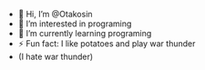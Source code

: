 - 👋 Hi, I’m @Otakosin
- 👀 I’m interested in programing
- 🌱 I’m currently learning programing
- ⚡ Fun fact: I like potatoes and play war thunder
- (I hate war thunder)
